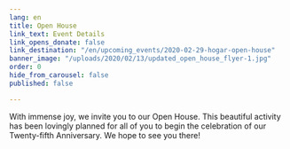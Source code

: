 ```yaml
---
lang: en
title: Open House
link_text: Event Details
link_opens_donate: false
link_destination: "/en/upcoming_events/2020-02-29-hogar-open-house"
banner_image: "/uploads/2020/02/13/updated_open_house_flyer-1.jpg"
order: 0
hide_from_carousel: false
published: false

---
```

With immense joy, we invite you to our Open House. This beautiful activity has been lovingly planned for all of you to begin the celebration of our Twenty-fifth Anniversary. We hope to see you there!